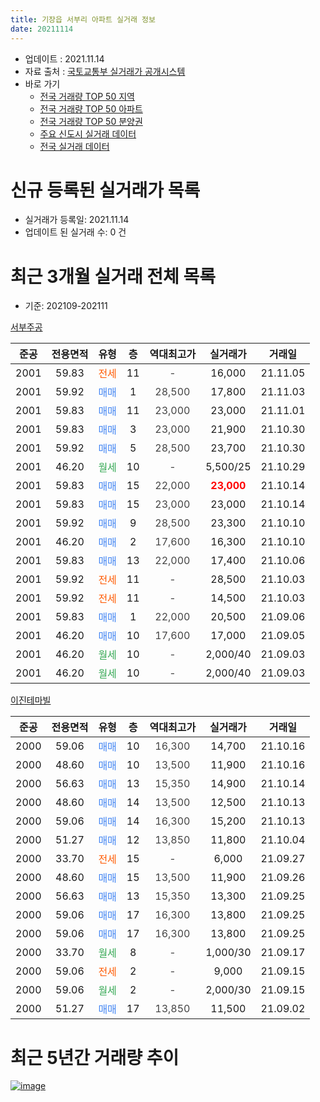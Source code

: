 ```yaml
---
title: 기장읍 서부리 아파트 실거래 정보
date: 20211114
---
```


* 업데이트 : 2021.11.14
* 자료 출처 : [국토교통부 실거래가 공개시스템](http://rt.molit.go.kr)
* 바로 가기
    * [전국 거래량 TOP 50 지역](https://apt-info.github.io/apt-trade-info/tr)
    * [전국 거래량 TOP 50 아파트](https://apt-info.github.io/apt-trade-info/ta)
    * [전국 거래량 TOP 50 분양권](https://apt-info.github.io/apt-trade-info/tb)
    * [주요 신도시 실거래 데이터](https://apt-info.github.io/apt-trade-info/newtown)
    * [전국 실거래 데이터](https://apt-info.github.io/apt-trade-info/all)



<script async src="https://pagead2.googlesyndication.com/pagead/js/adsbygoogle.js"></script>
<!-- 기본광고 -->
<ins class="adsbygoogle"
     style="display:block"
     data-ad-client="ca-pub-1142216861245946"
     data-ad-slot="4805727019"
     data-ad-format="auto"
     data-full-width-responsive="true"></ins>
<script>
     (adsbygoogle = window.adsbygoogle || []).push({});
</script>


# 신규 등록된 실거래가 목록

* 실거래가 등록일: 2021.11.14
* 업데이트 된 실거래 수: 0 건




<script async src="https://pagead2.googlesyndication.com/pagead/js/adsbygoogle.js"></script>
<!-- 기본광고 -->
<ins class="adsbygoogle"
     style="display:block"
     data-ad-client="ca-pub-1142216861245946"
     data-ad-slot="4805727019"
     data-ad-format="auto"
     data-full-width-responsive="true"></ins>
<script>
     (adsbygoogle = window.adsbygoogle || []).push({});
</script>


# 최근 3개월 실거래 전체 목록
* 기준: 202109-202111


[서부주공](https://search.naver.com/search.naver?query=%EC%84%9C%EB%B6%80%EC%A3%BC%EA%B3%B5)

|준공|전용면적|유형|층|역대최고가|실거래가|거래일|
|:---:|:---:|:---:|:---:|:---:|:---:|:---:|
|2001|59.83|<span style="color:#FF5A00">전세</span>|11|<span style="color:#444444">-</span>|16,000|21.11.05|
|2001|59.92|<span style="color:#4285F3">매매</span>|1|<span style="color:#444444">28,500</span>|17,800|21.11.03|
|2001|59.83|<span style="color:#4285F3">매매</span>|11|<span style="color:#444444">23,000</span>|23,000|21.11.01|
|2001|59.83|<span style="color:#4285F3">매매</span>|3|<span style="color:#444444">23,000</span>|21,900|21.10.30|
|2001|59.92|<span style="color:#4285F3">매매</span>|5|<span style="color:#444444">28,500</span>|23,700|21.10.30|
|2001|46.20|<span style="color:#34A853">월세</span>|10|<span style="color:#444444">-</span>|5,500/25|21.10.29|
|2001|59.83|<span style="color:#4285F3">매매</span>|15|<span style="color:#444444">22,000</span>|<b><span style="color:#FF0000">23,000</span></b>|21.10.14|
|2001|59.83|<span style="color:#4285F3">매매</span>|15|<span style="color:#444444">23,000</span>|23,000|21.10.14|
|2001|59.92|<span style="color:#4285F3">매매</span>|9|<span style="color:#444444">28,500</span>|23,300|21.10.10|
|2001|46.20|<span style="color:#4285F3">매매</span>|2|<span style="color:#444444">17,600</span>|16,300|21.10.10|
|2001|59.83|<span style="color:#4285F3">매매</span>|13|<span style="color:#444444">22,000</span>|17,400|21.10.06|
|2001|59.92|<span style="color:#FF5A00">전세</span>|11|<span style="color:#444444">-</span>|28,500|21.10.03|
|2001|59.92|<span style="color:#FF5A00">전세</span>|11|<span style="color:#444444">-</span>|14,500|21.10.03|
|2001|59.83|<span style="color:#4285F3">매매</span>|1|<span style="color:#444444">22,000</span>|20,500|21.09.06|
|2001|46.20|<span style="color:#4285F3">매매</span>|10|<span style="color:#444444">17,600</span>|17,000|21.09.05|
|2001|46.20|<span style="color:#34A853">월세</span>|10|<span style="color:#444444">-</span>|2,000/40|21.09.03|
|2001|46.20|<span style="color:#34A853">월세</span>|10|<span style="color:#444444">-</span>|2,000/40|21.09.03|

[이진테마빌](https://search.naver.com/search.naver?query=%EC%9D%B4%EC%A7%84%ED%85%8C%EB%A7%88%EB%B9%8C)

|준공|전용면적|유형|층|역대최고가|실거래가|거래일|
|:---:|:---:|:---:|:---:|:---:|:---:|:---:|
|2000|59.06|<span style="color:#4285F3">매매</span>|10|<span style="color:#444444">16,300</span>|14,700|21.10.16|
|2000|48.60|<span style="color:#4285F3">매매</span>|10|<span style="color:#444444">13,500</span>|11,900|21.10.16|
|2000|56.63|<span style="color:#4285F3">매매</span>|13|<span style="color:#444444">15,350</span>|14,900|21.10.14|
|2000|48.60|<span style="color:#4285F3">매매</span>|14|<span style="color:#444444">13,500</span>|12,500|21.10.13|
|2000|59.06|<span style="color:#4285F3">매매</span>|14|<span style="color:#444444">16,300</span>|15,200|21.10.13|
|2000|51.27|<span style="color:#4285F3">매매</span>|12|<span style="color:#444444">13,850</span>|11,800|21.10.04|
|2000|33.70|<span style="color:#FF5A00">전세</span>|15|<span style="color:#444444">-</span>|6,000|21.09.27|
|2000|48.60|<span style="color:#4285F3">매매</span>|15|<span style="color:#444444">13,500</span>|11,900|21.09.26|
|2000|56.63|<span style="color:#4285F3">매매</span>|13|<span style="color:#444444">15,350</span>|13,300|21.09.25|
|2000|59.06|<span style="color:#4285F3">매매</span>|17|<span style="color:#444444">16,300</span>|13,800|21.09.25|
|2000|59.06|<span style="color:#4285F3">매매</span>|17|<span style="color:#444444">16,300</span>|13,800|21.09.25|
|2000|33.70|<span style="color:#34A853">월세</span>|8|<span style="color:#444444">-</span>|1,000/30|21.09.17|
|2000|59.06|<span style="color:#FF5A00">전세</span>|2|<span style="color:#444444">-</span>|9,000|21.09.15|
|2000|59.06|<span style="color:#34A853">월세</span>|2|<span style="color:#444444">-</span>|2,000/30|21.09.15|
|2000|51.27|<span style="color:#4285F3">매매</span>|17|<span style="color:#444444">13,850</span>|11,500|21.09.02|



<script async src="https://pagead2.googlesyndication.com/pagead/js/adsbygoogle.js"></script>
<!-- 기본광고 -->
<ins class="adsbygoogle"
     style="display:block"
     data-ad-client="ca-pub-1142216861245946"
     data-ad-slot="4805727019"
     data-ad-format="auto"
     data-full-width-responsive="true"></ins>
<script>
     (adsbygoogle = window.adsbygoogle || []).push({});
</script>


# 최근 5년간 거래량 추이


<div style="width:100%;">
    <canvas id="deal_progress" height="200"></canvas>
</div>

<script>
new Chart(document.getElementById("deal_progress"), {
    type: 'line',
    data: {
        labels: ['16.01','16.02','16.03','16.04','16.05','16.06','16.07','16.08','16.09','16.10','16.11','16.12','17.01','17.02','17.03','17.04','17.05','17.06','17.07','17.08','17.09','17.10','17.11','17.12','18.01','18.02','18.03','18.04','18.05','18.06','18.07','18.08','18.09','18.10','18.11','18.12','19.01','19.02','19.03','19.04','19.05','19.06','19.07','19.08','19.09','19.10','19.11','19.12','20.01','20.02','20.03','20.04','20.05','20.06','20.07','20.08','20.09','20.10','20.11','20.12','21.01','21.02','21.03','21.04','21.05','21.06','21.07','21.08','21.09','21.10','21.11'],
        datasets: [{
            label: '매매/분양권',
            data: [6,4,4,10,6,8,10,14,15,13,9,4,7,9,1,7,14,7,6,2,5,8,9,4,5,1,9,2,6,4,2,2,3,1,0,5,2,3,3,1,2,6,4,3,3,2,7,7,4,4,6,7,8,11,10,5,8,11,25,19,8,14,7,15,11,12,11,4,7,13,2],
            borderColor: "rgba(66, 133, 243, 1)",
            backgroundColor: "rgba(66, 133, 243, 0.05)",
            borderWidth: 1,
            pointRadius: 0,
            fill: false,
            lineTension: 0
        },{
            label: '전/월세',
            data: [5,4,6,4,7,5,4,2,4,9,9,3,8,2,5,4,9,3,5,6,2,4,2,4,5,3,4,2,4,4,6,2,5,4,2,0,0,5,5,2,9,3,3,4,1,4,3,0,7,2,6,8,7,1,8,8,2,6,4,6,5,2,6,2,6,5,3,1,6,3,1],
            borderColor: "rgba(255, 90, 0, 1)",
            backgroundColor: "rgba(255, 90, 0, 0.05)",
            borderWidth: 1,
            pointRadius: 0,
            fill: false,
            lineTension: 0
        },{
            label: '합계',
            data: [11,8,10,14,13,13,14,16,19,22,18,7,15,11,6,11,23,10,11,8,7,12,11,8,10,4,13,4,10,8,8,4,8,5,2,5,2,8,8,3,11,9,7,7,4,6,10,7,11,6,12,15,15,12,18,13,10,17,29,25,13,16,13,17,17,17,14,5,13,16,3],
            borderColor: "rgba(0, 0, 0, 1)",
            backgroundColor: "rgba(0, 0, 0, 0.03)",
            borderWidth: 0.1,
            pointRadius: 0,
            fill: true,
            lineTension: 0
        }
        ]
    },
    options: {
        responsive: true,
        title: {
            display: false
        },
        tooltips: {
            mode: 'index',
            intersect: false
        },
        hover: {
            mode: 'nearest',
            intersect: true
        },
        scales: {
            xAxes: [{
                display: true,
                scaleLabel: {
                    display: true,
                    labelString: '년/월'
                }
            }],
            yAxes: [{
                display: true,
                ticks: {
                    suggestedMin: 0,
                },
                scaleLabel: {
                    display: true,
                    labelString: '실거래 수'
                }
            }]
        }
    }
});

</script>


[![image](https://apt-info.github.io/images/2020-01-03-apt-trade-info/1024x500.png)](https://play.google.com/store/apps/details?id=com.aptinfo.apttradeinfo)

